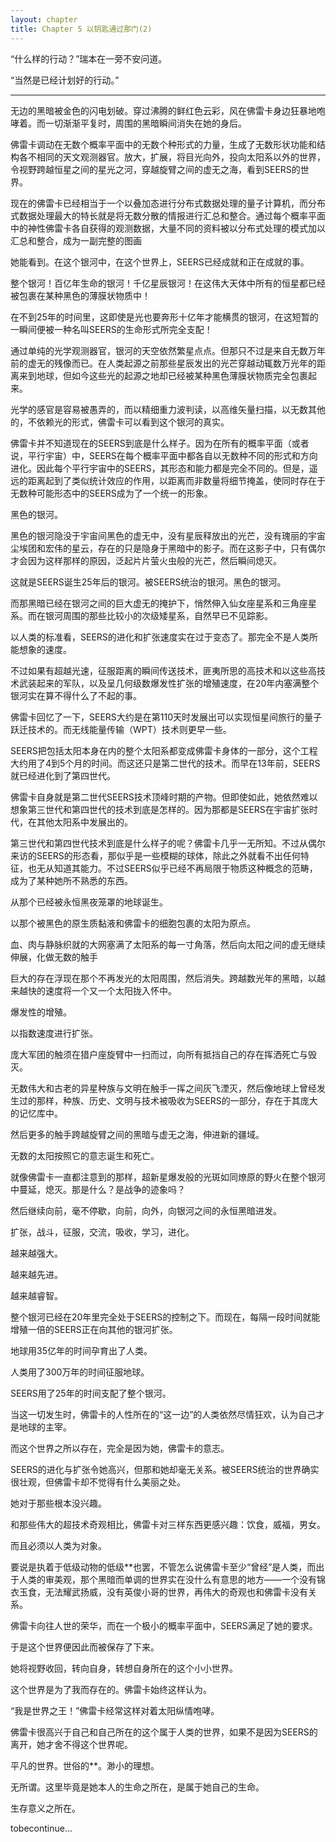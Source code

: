 ```yaml
---
layout: chapter
title: Chapter 5 以钥匙通过那门(2)
---
```



“什么样的行动？”瑞本在一旁不安问道。

“当然是已经计划好的行动。”

**********************

无边的黑暗被金色的闪电划破。穿过沸腾的鲜红色云彩，风在佛雷卡身边狂暴地咆哮着。而一切渐渐平复时，周围的黑暗瞬间消失在她的身后。

佛雷卡调动在无数个概率平面中的无数个种形式的力量，生成了无数形状功能和结构各不相同的天文观测器官。放大，扩展，将目光向外，投向太阳系以外的世界，令视野跨越恒星之间的星光之河，穿越旋臂之间的虚无之海，看到SEERS的世界。

现在的佛雷卡已经相当于一个以叠加态进行分布式数据处理的量子计算机，而分布式数据处理最大的特长就是将无数分散的情报进行汇总和整合。通过每个概率平面中的神性佛雷卡各自获得的观测数据，大量不同的资料被以分布式处理的模式加以汇总和整合，成为一副完整的图画

她能看到。在这个银河中，在这个世界上，SEERS已经成就和正在成就的事。

整个银河！百亿年生命的银河！千亿星辰银河！在这伟大天体中所有的恒星都已经被包裹在某种黑色的薄膜状物质中！

在不到25年的时间里，这即使是光也要奔形十亿年才能横贯的银河，在这短暂的一瞬间便被一种名叫SEERS的生命形式所完全支配！

通过单纯的光学观测器官，银河的天空依然繁星点点。但那只不过是来自无数万年前的虚无的残像而已。在人类起源之前那些星辰发出的光芒穿越动辄数万光年的距离来到地球，但如今这些光的起源之地却已经被某种黑色薄膜状物质完全包裹起来。

光学的感官是容易被愚弄的，而以精细重力波判读，以高维矢量扫描，以无数其他的，不依赖光的形式，佛雷卡可以看到这个银河的真实。

佛雷卡并不知道现在的SEERS到底是什么样子。因为在所有的概率平面（或者说，平行宇宙）中，SEERS在每个概率平面中都各自以无数种不同的形式和方向进化。因此每个平行宇宙中的SEERS，其形态和能力都是完全不同的。但是，遥远的距离起到了类似统计效应的作用，以距离而非数量将细节掩盖，使同时存在于无数种可能形态中的SEERS成为了一个统一的形象。

黑色的银河。

黑色的银河隐没于宇宙间黑色的虚无中，没有星辰释放出的光芒，没有瑰丽的宇宙尘埃团和宏伟的星云，存在的只是隐身于黑暗中的影子。而在这影子中，只有偶尔才会因为这样那样的原因，泛起片片萤火虫般的光芒，然后瞬间熄灭。

这就是SEERS诞生25年后的银河。被SEERS统治的银河。黑色的银河。

而那黑暗已经在银河之间的巨大虚无的掩护下，悄然伸入仙女座星系和三角座星系。而在银河周围的那些比较小的次级矮星系，自然早已不见踪影。

以人类的标准看，SEERS的进化和扩张速度实在过于变态了。那完全不是人类所能想象的速度。

不过如果有超越光速，征服距离的瞬间传送技术，匪夷所思的高技术和以这些高技术武装起来的军队，以及呈几何级数爆发性扩张的增殖速度，在20年内塞满整个银河实在算不得什么了不起的事。

佛雷卡回忆了一下，SEERS大约是在第110天时发展出可以实现恒星间旅行的量子跃迁技术的。而无线能量传输（WPT）技术则更早一些。

SEERS把包括太阳本身在内的整个太阳系都变成佛雷卡身体的一部分，这个工程大约用了4到5个月的时间。而这还只是第二世代的技术。而早在13年前，SEERS就已经进化到了第四世代。

佛雷卡自身就是第二世代SEERS技术顶峰时期的产物。但即使如此，她依然难以想象第三世代和第四世代的技术到底是怎样的。因为那都是SEERS在宇宙扩张时代，在其他太阳系中发展出的。

第三世代和第四世代技术到底是什么样子的呢？佛雷卡几乎一无所知。不过从偶尔来访的SEERS的形态看，那似乎是一些模糊的球体，除此之外就看不出任何特征，也无从知道其能力。不过SEERS似乎已经不再局限于物质这种概念的范畴，成为了某种她所不熟悉的东西。

从那个已经被永恒黑夜笼罩的地球诞生。

以那个被黑色的原生质黏液和佛雷卡的细胞包裹的太阳为原点。

血、肉与静脉织就的大网塞满了太阳系的每一寸角落，然后向太阳之间的虚无继续伸展，化做无数的触手

巨大的存在浮现在那个不再发光的太阳周围，然后消失。跨越数光年的黑暗，以越来越快的速度将一个又一个太阳拢入怀中。

爆发性的增殖。

以指数速度进行扩张。

庞大军团的触须在猎户座旋臂中一扫而过，向所有抵挡自己的存在挥洒死亡与毁灭。

无数伟大和古老的异星种族与文明在触手一挥之间灰飞湮灭，然后像地球上曾经发生过的那样，种族、历史、文明与技术被吸收为SEERS的一部分，存在于其庞大的记忆库中。

然后更多的触手跨越旋臂之间的黑暗与虚无之海，伸进新的疆域。

无数的太阳按照它的意志诞生和死亡。

就像佛雷卡一直都注意到的那样，超新星爆发般的光斑如同燎原的野火在整个银河中蔓延，熄灭。那是什么？是战争的迹象吗？

然后继续向前，毫不停歇，向前，向外，向银河之间的永恒黑暗进发。

扩张，战斗，征服，交流，吸收，学习，进化。

越来越强大。

越来越先进。

越来越睿智。

整个银河已经在20年里完全处于SEERS的控制之下。而现在，每隔一段时间就能增殖一倍的SEERS正在向其他的银河扩张。

地球用35亿年的时间孕育出了人类。

人类用了300万年的时间征服地球。

SEERS用了25年的时间支配了整个银河。

当这一切发生时，佛雷卡的人性所在的“这一边”的人类依然尽情狂欢，认为自己才是地球的主宰。

而这个世界之所以存在，完全是因为她，佛雷卡的意志。

SEERS的进化与扩张令她高兴，但那和她却毫无关系。被SEERS统治的世界确实很壮观，但佛雷卡却不觉得有什么美丽之处。

她对于那些根本没兴趣。

和那些伟大的超技术奇观相比，佛雷卡对三样东西更感兴趣：饮食，威福，男女。

而且必须以人类为对象。

要说是执着于低级动物的低级**也罢，不管怎么说佛雷卡至少“曾经”是人类，而出于人类的审美观，那个黑暗而单调的世界实在没什么有意思的地方——一个没有锦衣玉食，无法耀武扬威，没有英俊小哥的世界，再伟大的奇观也和佛雷卡没有关系。

佛雷卡向往人世的荣华，而在一个极小的概率平面中，SEERS满足了她的要求。

于是这个世界便因此而被保存了下来。

她将视野收回，转向自身，转想自身所在的这个小小世界。

这个世界是为了我而存在的。佛雷卡始终这样认为。

“我是世界之王！”佛雷卡经常这样对着太阳纵情咆哮。

佛雷卡很高兴于自己和自己所在的这个属于人类的世界，如果不是因为SEERS的离开，她才舍不得这个世界呢。

平凡的世界。世俗的**。渺小的理想。

无所谓。这里毕竟是她本人的生命之所在，是属于她自己的生命。

生存意义之所在。

tobecontinue...

